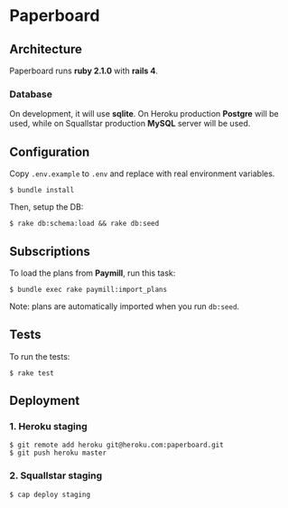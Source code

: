 # Paperboard

## Architecture

Paperboard runs **ruby 2.1.0** with **rails 4**.


### Database

On development, it will use **sqlite**.
On Heroku production **Postgre** will be used, while on Squallstar production **MySQL** server will be used.


## Configuration

Copy ``.env.example`` to ``.env`` and replace with real environment variables.

    $ bundle install

Then, setup the DB:

    $ rake db:schema:load && rake db:seed


## Subscriptions

To load the plans from **Paymill**, run this task:

    $ bundle exec rake paymill:import_plans

Note: plans are automatically imported when you run ``db:seed``.


## Tests

To run the tests:

    $ rake test


## Deployment

### 1. Heroku staging

    $ git remote add heroku git@heroku.com:paperboard.git
    $ git push heroku master


### 2. Squallstar staging

    $ cap deploy staging